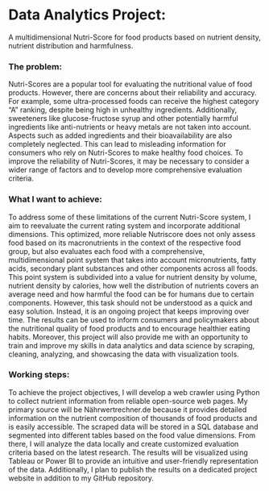 # Data Analytics Project:
A multidimensional Nutri-Score for food products based on nutrient density, nutrient distribution and harmfulness.

### The problem:
Nutri-Scores are a popular tool for evaluating the nutritional value of food products. However, there are concerns about their reliability and accuracy. For example, some ultra-processed foods can receive the highest category “A” ranking, despite being high in unhealthy ingredients. Additionally, sweeteners like glucose-fructose syrup and other potentially harmful ingredients like anti-nutrients or heavy metals are not taken into account. Aspects such as added ingredients and their bioavailability are also completely neglected. This can lead to misleading information for consumers who rely on Nutri-Scores to make healthy food choices. To improve the reliability of Nutri-Scores, it may be necessary to consider a wider range of factors and to develop more comprehensive evaluation criteria.

### What I want to achieve:
To address some of these limitations of the current Nutri-Score system, I aim to reevaluate the current rating system and incorporate additional dimensions. This optimized, more reliable Nutriscore does not only assess food based on its macronutrients in the context of the respective food group, but also evaluates each food with a comprehensive, multidimensional point system that takes into account micronutrients, fatty acids, secondary plant substances and other components across all foods. This point system is subdivided into a value for nutrient density by volume, nutrient density by calories, how well the distribution of nutrients covers an average need and how harmful the food can be for humans due to certain components. 
However, this task should not be understood as a quick and easy solution. Instead, it is an ongoing project that keeps improving over time. The results can be used to inform consumers and policymakers about the nutritional quality of food products and to encourage healthier eating habits. Moreover, this project will also provide me with an opportunity to train and improve my skills in data analytics and data science by scraping, cleaning, analyzing, and showcasing the data with visualization tools.

### Working steps:
To achieve the project objectives, I will develop a web crawler using Python to collect nutrient information from reliable open-source web pages. My primary source will be Nährwertrechner.de because it provides detailed information on the nutrient composition of thousands of food products and is easily accessible. The scraped data will be stored in a SQL database and segmented into different tables based on the food value dimensions. From there, I will analyze the data locally and create customized evaluation criteria based on the latest research. The results will be visualized using Tableau or Power BI to provide an intuitive and user-friendly representation of the data. Additionally, I plan to publish the results on a dedicated project website in addition to my GitHub repository.

